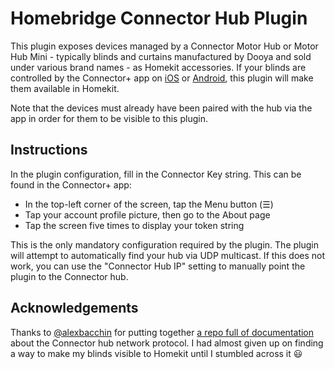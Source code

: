 
# Homebridge Connector Hub Plugin

This plugin exposes devices managed by a Connector Motor Hub or Motor Hub Mini - typically blinds and curtains manufactured by Dooya and sold under various brand names - as Homekit accessories. If your blinds are controlled by the Connector+ app on [iOS](https://apps.apple.com/us/app/connector/id1344058317) or [Android](https://play.google.com/store/apps/details?id=com.smarthome.app.connector&gl=US), this plugin will make them available in Homekit.

Note that the devices must already have been paired with the hub via the app in order for them to be visible to this plugin.

## Instructions

In the plugin configuration, fill in the Connector Key string. This can be found in the Connector+ app:
- In the top-left corner of the screen, tap the Menu button (☰)
- Tap your account profile picture, then go to the About page
- Tap the screen five times to display your token string

This is the only mandatory configuration required by the plugin. The plugin will attempt to automatically find your hub via UDP multicast. If this does not work, you can use the "Connector Hub IP" setting to manually point the plugin to the Connector hub.

## Acknowledgements

Thanks to [@alexbacchin](https://github.com/alexbacchin) for putting together [a repo full of documentation](https://github.com/alexbacchin/ConnectorBridge) about the Connector hub network protocol. I had almost given up on finding a way to make my blinds visible to Homekit until I stumbled across it :smiley:
